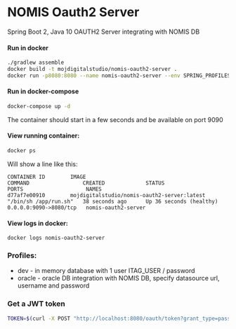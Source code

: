 # NOMIS Oauth2 Server

Spring Boot 2, Java 10 OAUTH2 Server integrating with NOMIS DB

#### Run in docker

```bash
./gradlew assemble
docker build -t mojdigitalstudio/nomis-oauth2-server .
docker run -p8080:8080 --name nomis-oauth2-server --env SPRING_PROFILES_ACTIVE=dev mojdigitalstudio/nomis-oauth2-server:latest
``` 

#### Run in docker-compose
```bash
docker-compose up -d
```
The container should start in a few seconds and be available on port 9090

#### View running container:

```bash
docker ps
```
Will show a line like this:
```
CONTAINER ID        IMAGE                                         COMMAND                 CREATED             STATUS                    PORTS                    NAMES
d77af7e00910        mojdigitalstudio/nomis-oauth2-server:latest   "/bin/sh /app/run.sh"   38 seconds ago      Up 36 seconds (healthy)   0.0.0.0:9090->8080/tcp   nomis-oauth2-server
```

#### View logs in docker:
```docker logs nomis-oauth2-server```

### Profiles:
- dev - in memory database with 1 user ITAG_USER / password
- oracle - oracle DB integration with NOMIS DB, specify datasource url, username and password


### Get a JWT token
```bash
TOKEN=$(curl -X POST "http://localhost:8080/oauth/token?grant_type=password&username=ITAG_USER&password=password" -H 'Authorization: Basic ZWxpdGUyYXBpY2xpZW50OmNsaWVudHNlY3JldA==' | grep access_token | awk -F"\"" '{print $4}')
```
